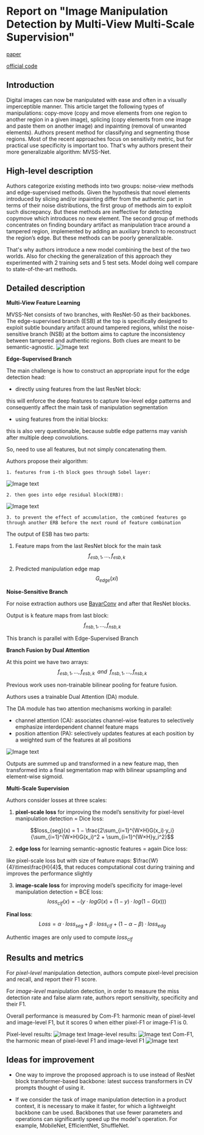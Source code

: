 # Report on "Image Manipulation Detection by Multi-View Multi-Scale Supervision"
[paper](https://arxiv.org/pdf/2104.06832v2.pdf)

[official code](https://github.com/dong03/MVSS-Net)
## Introduction
Digital images can now be manipulated with ease and
often in a visually imperceptible manner. This article target the following types of manipulations: copy-move (copy and move elements from one region to another region in a given image), splicing (copy elements from one image and paste them on another image) and inpainting (removal
of unwanted elements). Authors present method for classifying and segmenting those regions.
Most of the recent approaches focus on sensitivity metric, but for practical use specificity is important too. That's why authors present their more generalizable algorithm: MVSS-Net.

## High-level description
Authors categorize existing methods into two groups: noise-view methods and edge-supervised methods. 
Given the hypothesis that novel elements introduced by slicing and/or inpainting differ from the authentic part in terms of their noise distributions, the first group of methods aim to exploit such discrepancy.
But these methods are ineffective for detecting copymove which introduces no new element.
The second group of methods concentrates on finding boundary artifact as manipulation trace around a tampered region, implemented by adding an auxiliary branch to reconstruct the region’s edge. 
But these methods can be poorly generalizable. 

That's why authors introduce a new model combining the best of the two worlds. Also for checking the generalization of this approach they experimented with 2 training sets and 5 test sets. Model doing well compare to state-of-the-art methods.

## Detailed description
**Multi-View Feature Learning**

MVSS-Net consists of two branches, with ResNet-50 as their backbones. The edge-supervised branch (ESB) at the top is specifically designed to exploit subtle boundary artifact around tampered regions, whilst the noise-sensitive branch (NSB) at the bottom aims to capture the inconsistency between tampered and authentic regions. Both clues are meant to be semantic-agnostic.
![Image text](model_concept_diagram.png)

**Edge-Supervised Branch**

The main challenge is how to construct an appropriate input for the edge detection head:
 - directly using features from the last ResNet block:

this will enforce the deep features to capture low-level edge patterns and consequently affect the main task of manipulation segmentation

 - using features from the initial blocks:

this is also very questionable, because subtle edge patterns may vanish after multiple deep convolutions.

So, need to use all features, but not simply concatenating them. 

Authors propose their algorithm:

    1. features from i-th block goes through Sobel layer:
![Image text](sobel_layer.png)

    2. then goes into edge residual block(ERB):
![Image text](erb_block.png)

    3. to prevent the effect of accumulation, the combined features go through another ERB before the next round of feature combination

The output of ESB has two parts:

1. Feature maps from the last ResNet block for the main task
$${f_{esb,1}, . . . , f_{esb,k}}$$

2. Predicted manipulation edge map
$${G_{edge}(xi)}$$

**Noise-Sensitive Branch**

For noise extraction authors use [BayarConv](https://ieeexplore.ieee.org/stamp/stamp.jsp?tp=&arnumber=8335799) and after that ResNet blocks.

Output is k feature maps from last block:
$${f_{nsb,1}, . . . , f_{nsb,k}}$$

This branch is parallel with Edge-Supervised Branch

**Branch Fusion by Dual Attention**

At this point we have two arrays:
$${f_{esb,1}, . . . , f_{esb,k}} \;\; and \;\; {f_{nsb,1}, . . . , f_{nsb,k}}$$

Previous work uses non-trainable bilinear pooling for feature fusion.

Authors uses a trainable Dual Attention (DA) module.

The DA module has two attention mechanisms working in parallel: 
 - channel attention (CA):
associates channel-wise features to selectively emphasize interdependent channel feature maps
 - position attention (PA):
selectively updates features at each position by a weighted sum of the features at all positions

![Image text](dual_attention.png)

Outputs are summed up and transformed in a new feature map, then transformed into a final segmentation map with bilinear upsampling and element-wise sigmoid.

**Multi-Scale Supervision**

Authors consider losses at three scales:
1. **pixel-scale loss** for improving the model’s sensitivity for pixel-level manipulation detection = Dice loss:

$$loss_{seg}(x) = 1 −  \frac{2\sum_{i=1}^{W×H}G(x_i)·y_i}{\sum_{i=1}^{W×H}G(x_i)^2 + \sum_{i=1}^{W×H}y_i^2}$$

2. **edge loss** for learning semantic-agnostic features = again Dice loss:

like pixel-scale loss but with size of feature maps: $\frac{W}{4}\times\frac{H}{4}$, that reduces computational cost during training and improves the performance slightly

3. **image-scale loss** for improving model’s specificity for image-level
manipulation detection = BCE loss:
$$loss_{clf} (x) = −(y ·log G(x)+(1−y)·log(1−G(x)))$$

**Final loss**:
$$Loss = α·loss_{seg} + β ·loss_{clf} + (1−α−β)·loss_{edg}$$

Authentic images are only used to compute $loss_{clf}$

## Results and metrics

For *pixel-level* manipulation detection, authors compute pixel-level precision and recall, and report their F1 score.

For *image-level* manipulation detection, in order to measure the miss detection rate and false alarm rate, authors report sensitivity, specificity and their F1.

Overall performance is measured by Com-F1: harmonic mean of pixel-level and image-level F1, but it scores 0 when either pixel-F1 or image-F1 is 0.

Pixel-level results:
![Image text](pixel_level_results.png)
Image-level results:
![Image text](image_level_results.png)
Com-F1, the harmonic mean of pixel-level F1 and image-level F1
![Image text](comf1_results.png)

## Ideas for improvement
* One way to improve the proposed approach is to use instead of ResNet block transformer-based backbone: latest success transformers in CV prompts thought of using it. 

* If we consider the task of image manipulation detection in a product context, it is necessary to make it faster, for which a lightweight backbone can be used. Backbones that use fewer parameters and operations can significantly speed up the model's operation. For example, MobileNet, EfficientNet, ShuffleNet.
